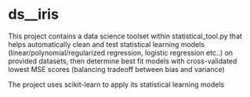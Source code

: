 # ds__iris

This project contains a data science toolset within statistical_tool.py that helps automatically clean and test statistical learning models (linear/polynomial/regularized regression, logistic regression etc..) on provided datasets, then determine best fit models with cross-validated lowest MSE scores (balancing tradeoff between bias and variance)

The project uses scikit-learn to apply its statistical learning models
